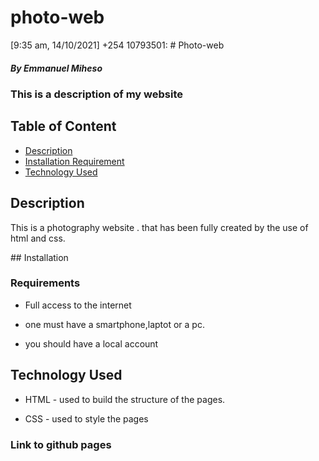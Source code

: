 # photo-web
[9:35 am, 14/10/2021] +254 10793501: # Photo-web
 
##### By Emmanuel Miheso
### This is a description of my website

## Table of Content

+ [Description](#description)
+ [Installation Requirement](#Installation)
+ [Technology Used](#technology-used)

## Description
<p>This is a photography website . that has been fully created by the use of html and css. </p>
## Installation

### Requirements

* Full access to the internet

* one must have a smartphone,laptot or a pc.
* you should have a local account
## Technology Used
* HTML - used to build the structure of the pages.

* CSS -  used to style the pages  
 ### Link to github pages
